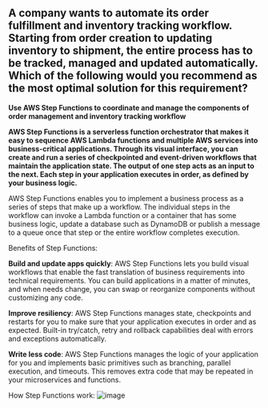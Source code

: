 ## A company wants to automate its order fulfillment and inventory tracking workflow. Starting from order creation to updating inventory to shipment, the entire process has to be tracked, managed and updated automatically. Which of the following would you recommend as the most optimal solution for this requirement?

**Use AWS Step Functions to coordinate and manage the components of order management and inventory tracking workflow**

**AWS Step Functions is a serverless function orchestrator that makes it easy to sequence AWS Lambda functions and multiple AWS services into business-critical applications. Through its visual interface, you can create and run a series of checkpointed and event-driven workflows that maintain the application state. The output of one step acts as an input to the next. Each step in your application executes in order, as defined by your business logic.**

AWS Step Functions enables you to implement a business process as a series of steps that make up a workflow. The individual steps in the workflow can invoke a Lambda function or a container that has some business logic, update a database such as DynamoDB or publish a message to a queue once that step or the entire workflow completes execution.

Benefits of Step Functions:

**Build and update apps quickly**: AWS Step Functions lets you build visual workflows that enable the fast translation of business requirements into technical requirements. You can build applications in a matter of minutes, and when needs change, you can swap or reorganize components without customizing any code.

**Improve resiliency**: AWS Step Functions manages state, checkpoints and restarts for you to make sure that your application executes in order and as expected. Built-in try/catch, retry and rollback capabilities deal with errors and exceptions automatically.

**Write less code**: AWS Step Functions manages the logic of your application for you and implements basic primitives such as branching, parallel execution, and timeouts. This removes extra code that may be repeated in your microservices and functions.

How Step Functions work:
![image](https://user-images.githubusercontent.com/44325167/130930768-dbbc18b1-a038-4c35-b175-95f4b7325fd3.png)
